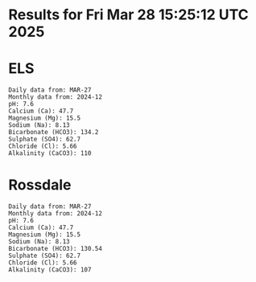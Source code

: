 # Results for Fri Mar 28 15:25:12 UTC 2025
# ELS
```
Daily data from: MAR-27
Monthly data from: 2024-12
pH: 7.6
Calcium (Ca): 47.7
Magnesium (Mg): 15.5
Sodium (Na): 8.13
Bicarbonate (HCO3): 134.2
Sulphate (SO4): 62.7
Chloride (Cl): 5.66
Alkalinity (CaCO3): 110
```
# Rossdale
```
Daily data from: MAR-27
Monthly data from: 2024-12
pH: 7.6
Calcium (Ca): 47.7
Magnesium (Mg): 15.5
Sodium (Na): 8.13
Bicarbonate (HCO3): 130.54
Sulphate (SO4): 62.7
Chloride (Cl): 5.66
Alkalinity (CaCO3): 107
```
